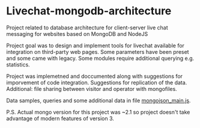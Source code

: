 # Livechat-mongodb-architecture
Project related to database architecture for client-server live chat messaging for websites based on MongoDB and NodeJS

Project goal was to design and implement tools for livechat available for integration on third-party web pages.
Some parameters have been preset and some came with legacy. 
Some modules require additional querying e.g. statistics. 

Project was implemetned and doccumented along with suggestions for imporvement of code integration.
Suggestions for replication of the data.
Additional: file sharing between visitor and operator with mongofiles.

Data samples, queries and some additional data in file [mongojson_main.js](mongojson_main.js).

P.S. Actual mongo version for this project was ~2.1 so project doesn't take advantage of modern features of version 3.
